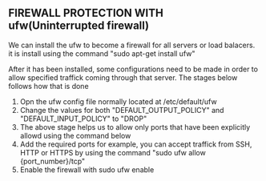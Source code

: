 FIREWALL PROTECTION WITH ufw(Uninterrupted firewall)
----------------------------------------------------

We can install the ufw to become a firewall for all servers
or load balacers. it is install using the command "sudo apt-get install ufw"

After it has been installed, some configurations need to be made
in order to allow specified traffick coming through that server. The stages below follows how that is done
1. Opn the ufw config file normally located at /etc/default/ufw
2. Change the values for both "DEFAULT_OUTPUT_POLICY" and "DEFAULT_INPUT_POLICY" to "DROP"
3. The above stage helps us to allow only ports that have been explicitly allowd using the command below
4. Add the required ports for example, you can accept traffick from SSH, HTTP or HTTPS by using the command "sudo ufw allow {port_number}/tcp"
5. Enable the firewall with sudo ufw enable
